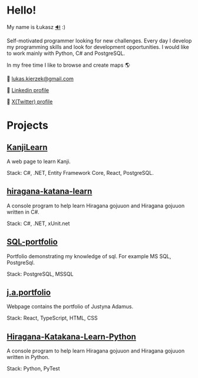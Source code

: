 # Hello!

My name is Łukasz [:loud_sound:](https://upload.wikimedia.org/wikipedia/commons/d/d9/Pl-%C5%81ukasz.ogg) :)

Self-motivated programmer looking for new challenges. Every day I develop my programming skills and look for development
opportunities. I would like to work mainly with Python, C# and PostgreSQL.

In my free time I like to browse and create maps :earth_americas:

:e-mail: lukas.kierzek@gmail.com

:link: [Linkedin profile](https://www.linkedin.com/in/%C5%82ukasz-kierzek-a4a977152/)

:link: [X(Twitter) profile](https://twitter.com/Kierzu)

# Projects

## [KanjiLearn](https://github.com/lukaskierzek/KanjiLearn)

A web page to learn Kanji.

Stack: C#, .NET, Entity Framework Core, React, PostgreSQL.

## [hiragana-katana-learn](https://github.com/lukaskierzek/hiragana-katakana-learn)

A console program to help learn Hiragana gojuuon and Hiragana gojuuon written in C#.

Stack: C#, .NET, xUnit.net

## [SQL-portfolio](https://github.com/lukaskierzek/SQL-portfolio)

Portfolio demonstrating my knowledge of sql. For example MS SQL, PostgreSql.

Stack: PostgreSQL, MSSQL

## [j.a.portfolio](https://github.com/lukaskierzek/j.a.portfolio)

Webpage contains the portfolio of Justyna Adamus.

Stack: React, TypeScript, HTML, CSS

## [Hiragana-Katakana-Learn-Python](https://github.com/lukaskierzek/Hiragana-Katakana-Learn-Python)

A console program to help learn Hiragana gojuuon and Hiragana gojuuon written in Python.

Stack: Python, PyTest

<!--
## [cargo_app](https://github.com/lukaskierzek/cargo_app)

A project to manage aricraft cargo (postponed project)

Stack: Python, unittest, Shell, HTML, CSS, Docker, NGINX
-->
